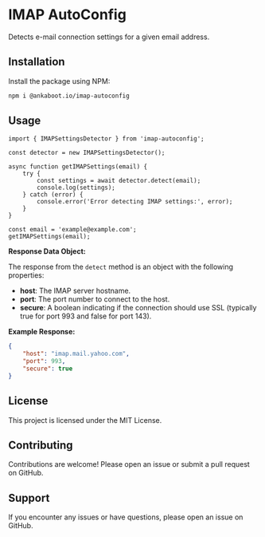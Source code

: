# IMAP AutoConfig

Detects e-mail connection settings for a given email address. 

## Installation

Install the package using NPM:

```bash
npm i @ankaboot.io/imap-autoconfig
```

## Usage

```tsx
import { IMAPSettingsDetector } from 'imap-autoconfig';

const detector = new IMAPSettingsDetector();

async function getIMAPSettings(email) {
    try {
        const settings = await detector.detect(email);
        console.log(settings);
    } catch (error) {
        console.error('Error detecting IMAP settings:', error);
    }
}

const email = 'example@example.com';
getIMAPSettings(email);
```

**Response Data Object:**

The response from the `detect` method is an object with the following properties:

- **host**: The IMAP server hostname.
- **port**: The port number to connect to the host.
- **secure**: A boolean indicating if the connection should use SSL (typically true for port 993 and false for port 143).

**Example Response:**

```json
{ 
    "host": "imap.mail.yahoo.com",
    "port": 993,
    "secure": true
}
```

## License

This project is licensed under the MIT License.

## Contributing

Contributions are welcome! Please open an issue or submit a pull request on GitHub.

## Support

If you encounter any issues or have questions, please open an issue on GitHub.
